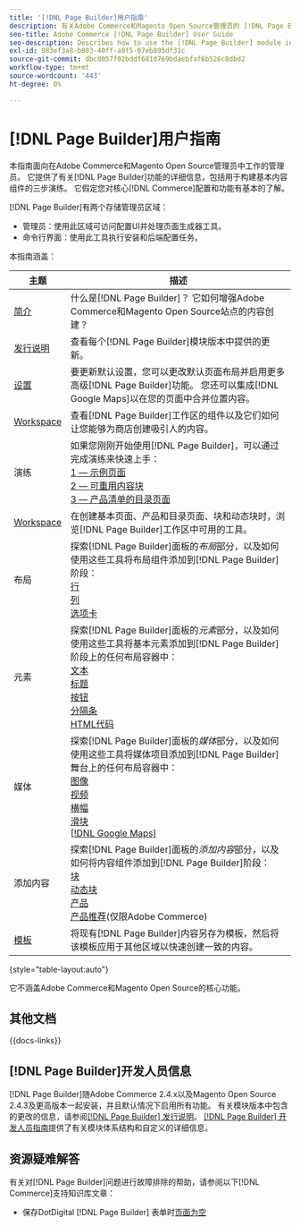 ```yaml
---
title: '[!DNL Page Builder]用户指南'
description: 有关Adobe Commerce和Magento Open Source管理员的 [!DNL Page Builder] 的全面信息。
seo-title: Adobe Commerce [!DNL Page Builder] User Guide
seo-description: Describes how to use the [!DNL Page Builder] module in Adobe Commerce or Magento Open Source.
exl-id: 983ef3a8-b803-40ff-a9f5-07eb895df31c
source-git-commit: dbc0057f02bddf681d769bdaebfaf6b526c8dbd2
workflow-type: tm+mt
source-wordcount: '443'
ht-degree: 0%

---
```


# [!DNL Page Builder]用户指南

本指南面向在Adobe Commerce和Magento Open Source管理员中工作的管理员。 它提供了有关[!DNL Page Builder]功能的详细信息，包括用于构建基本内容组件的三步演练。 它假定您对核心[!DNL Commerce]配置和功能有基本的了解。

[!DNL Page Builder]有两个存储管理员区域：

- 管理员：使用此区域可访问配置UI并处理页面生成器工具。
- 命令行界面：使用此工具执行安装和后端配置任务。

本指南涵盖：

| 主题 | 描述 |
| ------- | ----------- |
| [简介](introduction.md) | 什么是[!DNL Page Builder]？ 它如何增强Adobe Commerce和Magento Open Source站点的内容创建？ |
| [发行说明](release-notes.md) | 查看每个[!DNL Page Builder]模块版本中提供的更新。 |
| [设置](setup.md) | 要更新默认设置，您可以更改默认页面布局并启用更多高级[!DNL Page Builder]功能。 您还可以集成[!DNL Google Maps]以在您的页面中合并位置内容。 |
| [Workspace](workspace.md) | 查看[!DNL Page Builder]工作区的组件以及它们如何让您能够为商店创建吸引人的内容。 |
| 演练 | 如果您刚刚开始使用[!DNL Page Builder]，可以通过完成演练来快速上手：<br>[1 — 示例页面](1-simple-page.md)<br>[2 — 可重用内容块](2-blocks.md)<br>[3 — 产品清单的目录页面](3-catalog-content.md) |
| [Workspace](workspace.md) | 在创建基本页面、产品和目录页面、块和动态块时，浏览[!DNL Page Builder]工作区中可用的工具。 |
| 布局 | 探索[!DNL Page Builder]面板的&#x200B;_布局_&#x200B;部分，以及如何使用这些工具将布局组件添加到[!DNL Page Builder]阶段： <br>[行](row.md)<br>[列](column.md)<br>[选项卡](tabs.md) |
| 元素 | 探索[!DNL Page Builder]面板的&#x200B;_元素_&#x200B;部分，以及如何使用这些工具将基本元素添加到[!DNL Page Builder]阶段上的任何布局容器中： <br>[文本](text.md)<br>[标题](heading.md)<br>[按钮](buttons.md)<br>[分隔条](divider.md)<br>[HTML代码](html-code.md) |
| 媒体 | 探索[!DNL Page Builder]面板的&#x200B;_媒体_&#x200B;部分，以及如何使用这些工具将媒体项目添加到[!DNL Page Builder]舞台上的任何布局容器中： <br>[图像](image.md)<br>[视频](video.md)<br>[横幅](banner.md)<br>[滑块](slider.md)<br>[[!DNL Google Maps]](map.md) |
| 添加内容 | 探索[!DNL Page Builder]面板的&#x200B;_添加内容_&#x200B;部分，以及如何将内容组件添加到[!DNL Page Builder]阶段： <br>[块](block.md)<br>[动态块](dynamic-block.md)<br>[产品](products.md)<br>[产品推荐](recommendations.md)(仅限Adobe Commerce) |
| [模板](templates.md) | 将现有[!DNL Page Builder]内容另存为模板，然后将该模板应用于其他区域以快速创建一致的内容。 |

{style="table-layout:auto"}

它不涵盖Adobe Commerce和Magento Open Source的核心功能。

## 其他文档

{{docs-links}}

## [!DNL Page Builder]开发人员信息

[!DNL Page Builder]随Adobe Commerce 2.4.x以及Magento Open Source 2.4.3及更高版本一起安装，并且默认情况下启用所有功能。 有关模块版本中包含的更改的信息，请参阅[[!DNL Page Builder] 发行说明](release-notes.md)。 [[!DNL Page Builder] 开发人员指南](https://developer.adobe.com/commerce/frontend-core/page-builder/)提供了有关模块体系结构和自定义的详细信息。

## 资源疑难解答

有关对[!DNL Page Builder]问题进行故障排除的帮助，请参阅以下[!DNL Commerce]支持知识库文章：

- 保存DotDigital [!DNL Page Builder] 表单时[页面为空](https://experienceleague.adobe.com/docs/commerce-knowledge-base/kb/troubleshooting/miscellaneous/magento-2.4.1-empty-page-when-dotdigital-page-builder-form-saved.html?lang=zh-Hans)
